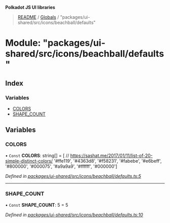 **Polkadot JS UI libraries**

> [README](../README.md) / [Globals](../globals.md) / "packages/ui-shared/src/icons/beachball/defaults"

# Module: "packages/ui-shared/src/icons/beachball/defaults"

## Index

### Variables

* [COLORS](_packages_ui_shared_src_icons_beachball_defaults_.md#colors)
* [SHAPE\_COUNT](_packages_ui_shared_src_icons_beachball_defaults_.md#shape_count)

## Variables

### COLORS

• `Const` **COLORS**: string[] = [ // https://sashat.me/2017/01/11/list-of-20-simple-distinct-colors/ '#ffe119', '#4363d8', '#f58231', '#fabebe', '#e6beff', '#800000', '#000075', '#a9a9a9', '#ffffff', '#000000']

*Defined in [packages/ui-shared/src/icons/beachball/defaults.ts:5](https://github.com/polkadot-js/ui/blob/678d4dc5/packages/ui-shared/src/icons/beachball/defaults.ts#L5)*

___

### SHAPE\_COUNT

• `Const` **SHAPE\_COUNT**: 5 = 5

*Defined in [packages/ui-shared/src/icons/beachball/defaults.ts:10](https://github.com/polkadot-js/ui/blob/678d4dc5/packages/ui-shared/src/icons/beachball/defaults.ts#L10)*

